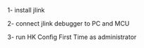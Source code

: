 1- install jlink

2- connect jlink debugger to PC and MCU

3- run HK Config First Time as administrator

